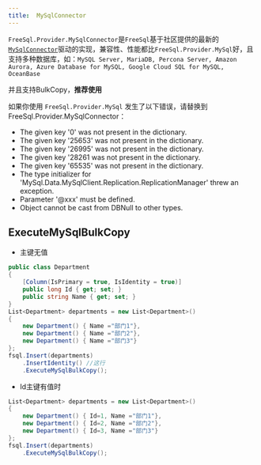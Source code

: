 ```yaml
---
title:  MySqlConnector
---
```


<!-- # FreeSql.Provider.MySqlConnector -->

`FreeSql.Provider.MySqlConnector`是`FreeSql`基于社区提供的最新的[`MySqlConnector`](https://github.com/mysql-net/MySqlConnector)驱动的实现，兼容性、性能都比`FreeSql.Provider.MySql`好，且支持多种数据库，如：`MySQL Server, MariaDB, Percona Server, Amazon Aurora, Azure Database for MySQL, Google Cloud SQL for MySQL, OceanBase`

并且支持BulkCopy，**推荐使用**

如果你使用 `FreeSql.Provider.MySql` 发生了以下错误，请替换到 FreeSql.Provider.MySqlConnector：

- The given key '0' was not present in the dictionary.
- The given key '25653' was not present in the dictionary.
- The given key '26995' was not present in the dictionary.
- The given key '28261 was not present in the dictionary.
- The given key '65535' was not present in the dictionary.
- The type initializer for 'MySql.Data.MySqlClient.Replication.ReplicationManager' threw an exception.
- Parameter '@xxx' must be defined.
- Object cannot be cast from DBNull to other types.

## ExecuteMySqlBulkCopy

- 主键无值

```cs
public class Department
{
    [Column(IsPrimary = true, IsIdentity = true)]
    public long Id { get; set; }
    public string Name { get; set; }
}
List<Department> departments = new List<Department>()
{
    new Department() { Name ="部门1"},
    new Department() { Name ="部门2"},
    new Department() { Name ="部门3"}
};
fsql.Insert(departments)
    .InsertIdentity() //这行
    .ExecuteMySqlBulkCopy();
```

- Id主键有值时

```cs
List<Department> departments = new List<Department>()
{
    new Department() { Id=1, Name ="部门1"},
    new Department() { Id=2, Name ="部门2"},
    new Department() { Id=3, Name ="部门3"}
};
fsql.Insert(departments)
    .ExecuteMySqlBulkCopy();
```
